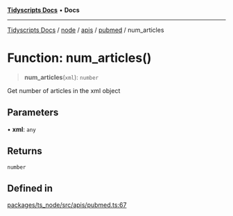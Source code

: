 [**Tidyscripts Docs**](../../../../../../../README.md) • **Docs**

***

[Tidyscripts Docs](../../../../../../../globals.md) / [node](../../../../../README.md) / [apis](../../../README.md) / [pubmed](../README.md) / num\_articles

# Function: num\_articles()

> **num\_articles**(`xml`): `number`

Get number of articles in the xml object

## Parameters

• **xml**: `any`

## Returns

`number`

## Defined in

[packages/ts\_node/src/apis/pubmed.ts:67](https://github.com/sheunaluko/tidyscripts/blob/master/packages/ts_node/src/apis/pubmed.ts#L67)
